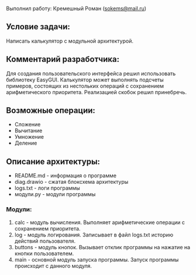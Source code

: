 Выполнил работу: Кремешный Роман (sokems@mail.ru)

## Условие задачи: 
Написать калькулятор с модульной архитектурой.

## Комментарий разработчика: 
Для создания пользовательского интерфейса решил использовать библиотеку EasyGUI. Калькулятор может выполнять подсчеты примеров, состоящих из нестольких операций с сохранением арифметического приоритета. Реализацией скобок решил принебречь.

## Возможные операции: 
+ Сложение
+ Вычитание
+ Умножение
+ Деление

## Описание архитектуры:
- README.md - информация о программе
- diag.drawio - сжатая блоксхема архитектуры
- logs.txt - логи программы
- модули.py - модули программы

### Модули:
1. calc - модуль вычисления. Выполняет арифметические операции с сохранением приоритета.
2. log - модуль логирования. Записывает в файл logs.txt историю действий пользователя.
3. buttons - модуль кнопок. Вызывает отклик программы на нажатие на кнопки пользователем.
4. main - основной модуль запуска программы. Запуск программы происходит с данного модуля.



